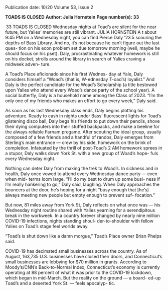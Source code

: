 Publication date: 10/20
Volume 53, Issue 2

**TOADS IS CLOSED**
**Author: Julia Hornstein**
**Page number(s): 33**

 33
TOADS  IS  CLOSED
Wednesday nights at Toad’s are silent for the near 
future, but Yalies’ memories are still vibrant.
JULIA HORNSTEIN
A
t about 9:45 PM on a Wednesday night, you can find 
Pierce Daly ‘23.5 scouring the depths of Bass Library. 
And no, it’s not because he can’t figure out the last ques-
tion on his econ problem set due tomorrow morning (well, 
maybe he should focus on his pset). Daly, procrastinating 
whatever homework is still on his docket, strolls around 
the library in search of Yalies craving a midweek adven-
ture.


A Toad’s Place aficionado since his first Wednes-
day at Yale, Daly considers himself a “Woad’s (that is, 
W-ednesday T-oad’s) loyalist.” And Daly is the perfect 
candidate for the Woad’s Scholarship (a title bestowed 
upon Yalies who attend every Woad’s dance party of 
the school year). A social butterfly, Daly is a household 
name among the Class of 2023. “I’m the only one of 
my  friends who makes an effort to go every week,” Daly 
said.


As soon as his last Wednesday class ends, Daly begins 
plotting his adventure. Ready to cash in nights under 
Bass’ fluorescent lights for Toad’s glistening disco ball, 
Daly begs his friends to put down their pencils, shove 
their dying computers into their stuffed backpacks, and 
make a beeline for the always reliable Farnam pregame. 
After scouting the ideal group, usually composed of a 
few friends and a handful of randos, Daly emerges from 
Sterling’s main entrance — crew by his side, homework 
on the brink of completion. Infatuated by the thrill of 
post-Toad’s 2 AM homework sprees in a stupor, Daly 
walks down York St. with a new group of Woad’s hope-
fuls every Wednesday night. 


Nothing can deter Daly from making the trek to 
Woad’s. In sickness and in health, Daly once vowed to 
attend every Wednesday dance party — even when mid-
terms loom large. “I’ll do my best to drum up some busi-
ness if I’m really hankering to go,” Daly said, laughing. 
When Daly approaches the bouncers at the door, 
he’s hoping for a night “busy enough that [he’s] always 
meeting new people but empty enough to prevent suf-
focation.”


But now, 81 miles away from York St, Daly reflects on 
what once was — his Wednesday night routine shared 
with Yalies yearning for a serendipitous break in the 
workweek. In a country forever changed by nearly nine 
million COVID-19 infections, nights standing shoul-
der-to-shoulder with fellow Yalies on Toad’s stage feel 
worlds away.


“Toad’s is shut down like a damn morgue,” Toad’s 
Place owner Brian Phelps said.


COVID-19 has decimated small businesses across 
the country. As of August, 163,735 U.S. businesses have 
closed their doors, and Connecticut’s small businesses 
are lobbying for $70 million in grants. According to 
Moody’s/CNN’s Back-to-Normal Index, Connecticut’s 
economy is currently operating at 88 percent of what it 
was prior to the COVID-19 lockdown, which began in 
mid-March. But the reality on the ground — a board-
ed-up Toad’s and a deserted York St. — feels apocalyp-
tic.